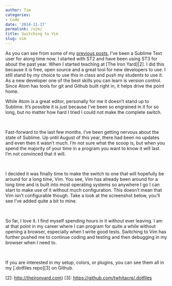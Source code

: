 ```yaml
---
author: Tim
categories:
- Code
date: '2014-11-17'
permalink: /vim/
title: Switching to Vim
slug: vim
---
```


As you can see from some of my [previous posts][1], I’ve been a Sublime Text user for along time now. I started with ST2 and have been using ST3 for about the past year. When I started teaching at [The Iron Yard][2]. I did this because it is free, open source and a great tool for new developers to use. I still stand by my choice to use this in class and push my students to use it. As a new developer one of the best skills you can learn is version control. Since Atom has tools for git and Github built right in, it helps drive the point home.

<!--more-->

While Atom is a great editor, personally for me it doesn’t stand up to Sublime. It’s possible it is just because I’ve been so engrained in it for so long, but no matter how hard I tried I could not make the complete switch.

&nbsp;

Fast-forward to the last few months. I’ve been getting nervous about the state of Sublime. Up until August of this year, there had been no updates and even then it wasn’t much. I’m not sure what the scoop is, but when you spend the majority of your time in a program you want to know it will last. I’m not convinced that it will.

&nbsp;

I decided it was finally time to make the switch to one that will hopefully be around for a long time, Vim. You see, Vim has already been around for a long time and is built into most operating systems so anywhere I go I can start to make use of it without much configuration. This doesn’t mean that Vim isn’t configurable though. Take a look at the screenshot below, you’ll see I’ve added quite a bit to mine.

&nbsp;

So far, I love it. I find myself spending hours in it without ever leaving. I am at that point in my career where I can program for quite a while without opening a browser, especially when I write good tests. Switching to Vim has further pushed me to continue coding and testing and then debugging in my browser when I need to.

&nbsp;

If you are interested in my setup, colors, or plugins, you can see them all in my [.dotfiles repo][3] on Github.


 [1]: http://timw.co/development-tools-updated/
 [2]: http://theironyard.com)
 [3]: https://github.com/twhitacre/.dotfiles
 